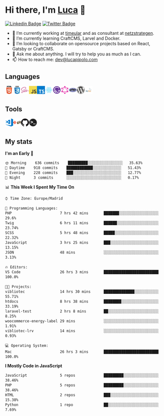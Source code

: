 # Hi there, I'm [Luca](https://www.lucapipolo.com) 👋

[![Linkedin Badge](https://img.shields.io/badge/-Luca%20Pipolo-blue?style=flat&logo=Linkedin&logoColor=white&link=https://www.linkedin.com/in/lucapipolo/)](https://www.linkedin.com/in/lucapipolo/)
[![Twitter Badge](https://img.shields.io/badge/-@luca_pipolo-1ca0f1?style=flat&labelColor=1ca0f1&logo=twitter&logoColor=white&link=https://twitter.com/luca_pipolo)](https://twitter.com/luca_pipolo)


- 🔭 I’m currently working at [timeular](https://github.com/timeular) and as consultant at [netzstrategen](https://github.com/netzstrategen).
- 🌱 I’m currently learning CraftCMS, Larvel and Docker.
- 👯 I’m looking to collaborate on opensource projects based on React, Gatsby or CraftCMS.
- 💬 Ask me about anything. I will try to help you as much as I can.
- 📫 How to reach me: [dev@lucapipolo.com](dev@lucapipolo.com)

## Languages

<img align="left" alt="HTML5" width="26px" src="https://raw.githubusercontent.com/github/explore/80688e429a7d4ef2fca1e82350fe8e3517d3494d/topics/html/html.png" />
<img align="left" alt="CSS3" width="26px" src="https://raw.githubusercontent.com/github/explore/80688e429a7d4ef2fca1e82350fe8e3517d3494d/topics/css/css.png" />
<img align="left" alt="Sass" width="26px" src="https://raw.githubusercontent.com/github/explore/80688e429a7d4ef2fca1e82350fe8e3517d3494d/topics/sass/sass.png" />
<img align="left" alt="JavaScript" width="26px" src="https://raw.githubusercontent.com/github/explore/80688e429a7d4ef2fca1e82350fe8e3517d3494d/topics/javascript/javascript.png" />
<img align="left" alt="TypeScript" width="26px" src="https://raw.githubusercontent.com/github/explore/80688e429a7d4ef2fca1e82350fe8e3517d3494d/topics/typescript/typescript.png" />
<img align="left" alt="React" width="26px" src="https://raw.githubusercontent.com/github/explore/80688e429a7d4ef2fca1e82350fe8e3517d3494d/topics/react/react.png" />
<img align="left" alt="Gatsby" width="26px" src="https://raw.githubusercontent.com/github/explore/master/topics/gatsby/gatsby.png" />
<img align="left" alt="GraphQL" width="26px" src="https://raw.githubusercontent.com/github/explore/80688e429a7d4ef2fca1e82350fe8e3517d3494d/topics/graphql/graphql.png" />
<img align="left" alt="PHP" width="26px" src="https://raw.githubusercontent.com/github/explore/80688e429a7d4ef2fca1e82350fe8e3517d3494d/topics/php/php.png" />
<img align="left" alt="WordPress" width="26px" src="https://raw.githubusercontent.com/github/explore/80688e429a7d4ef2fca1e82350fe8e3517d3494d/topics/wordpress/wordpress.png" />
<img align="left" alt="MySQL" width="26px" src="https://raw.githubusercontent.com/github/explore/80688e429a7d4ef2fca1e82350fe8e3517d3494d/topics/mysql/mysql.png" />

<br>
<br>

## Tools

<img align="left" alt="Visual Studio Code" width="26px" src="https://raw.githubusercontent.com/github/explore/80688e429a7d4ef2fca1e82350fe8e3517d3494d/topics/visual-studio-code/visual-studio-code.png" />
<img align="left" alt="Git" width="26px" src="https://raw.githubusercontent.com/github/explore/80688e429a7d4ef2fca1e82350fe8e3517d3494d/topics/git/git.png" />
<img align="left" alt="GitHub" width="26px" src="https://raw.githubusercontent.com/github/explore/78df643247d429f6cc873026c0622819ad797942/topics/github/github.png"/>
<img align="left" alt="HTML5" width="26px"src="https://raw.githubusercontent.com/github/explore/80688e429a7d4ef2fca1e82350fe8e3517d3494d/topics/terminal/terminal.png"/>

<br>
<br>

## My stats

<!--START_SECTION:waka-->
**I'm an Early 🐤** 

```text
🌞 Morning    636 commits    █████████░░░░░░░░░░░░░░░░   35.63% 
🌆 Daytime    918 commits    ████████████░░░░░░░░░░░░░   51.43% 
🌃 Evening    228 commits    ███░░░░░░░░░░░░░░░░░░░░░░   12.77% 
🌙 Night      3 commits      ░░░░░░░░░░░░░░░░░░░░░░░░░   0.17%

```


📊 **This Week I Spent My Time On** 

```text
⌚︎ Time Zone: Europe/Madrid

💬 Programming Languages: 
PHP                      7 hrs 42 mins       ███████░░░░░░░░░░░░░░░░░░   29.6% 
Twig                     6 hrs 11 mins       ██████░░░░░░░░░░░░░░░░░░░   23.74% 
SCSS                     5 hrs 48 mins       █████░░░░░░░░░░░░░░░░░░░░   22.32% 
JavaScript               3 hrs 25 mins       ███░░░░░░░░░░░░░░░░░░░░░░   13.15% 
JSON                     48 mins             ░░░░░░░░░░░░░░░░░░░░░░░░░   3.13%

🔥 Editors: 
VS Code                  26 hrs 3 mins       █████████████████████████   100.0%

🐱‍💻 Projects: 
vibliotec                14 hrs 30 mins      ██████████████░░░░░░░░░░░   55.71% 
htdocs                   8 hrs 38 mins       ████████░░░░░░░░░░░░░░░░░   33.19% 
laravel-test             2 hrs 8 mins        ██░░░░░░░░░░░░░░░░░░░░░░░   8.25% 
woocommerce-energy-label 29 mins             ░░░░░░░░░░░░░░░░░░░░░░░░░   1.91% 
vibliotec-lrv            14 mins             ░░░░░░░░░░░░░░░░░░░░░░░░░   0.93%

💻 Operating System: 
Mac                      26 hrs 3 mins       █████████████████████████   100.0%

```

**I Mostly Code in JavaScript** 

```text
JavaScript               5 repos             █████████░░░░░░░░░░░░░░░░   38.46% 
PHP                      5 repos             █████████░░░░░░░░░░░░░░░░   38.46% 
HTML                     2 repos             ███░░░░░░░░░░░░░░░░░░░░░░   15.38% 
Python                   1 repo              ██░░░░░░░░░░░░░░░░░░░░░░░   7.69%

```



<!--END_SECTION:waka-->
